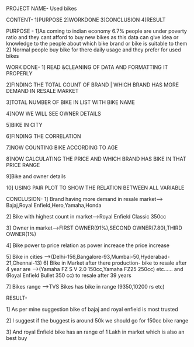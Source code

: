 PROJECT NAME- Used bikes

CONTENT-
  1]PURPOSE
  2]WORKDONE
  3]CONCLUSION
  4]RESULT
  

PURPOSE -
1]As coming to indian economy 6.7%  people are under poverty ratio and they cant afford to buy new bikes as this data can give idea or knowledge to the people about which bike brand or bike is suitable to them 
2] Normal people buy bike for there daily usage and they prefer for used bikes


WORK DONE-
1] READ &CLEANING OF DATA AND FORMATTING IT PROPERLY

2]FINDING THE TOTAL COUNT OF  BRAND  | WHICH BRAND HAS MORE DEMAND IN RESALE MARKET

3]TOTAL NUMBER OF BIKE IN LIST WITH BIKE NAME

4]NOW WE WILL SEE OWNER DETAILS

5]BIKE IN CITY

6]FINDING THE CORRELATION

7]NOW COUNTING BIKE ACCORDING TO AGE

8]NOW CALCULATING THE PRICE AND WHICH BRAND HAS BIKE IN THAT PRICE RANGE

9]Bike and owner details

10] USING PAIR PLOT TO SHOW THE RELATION BETWEEN ALL VARIABLE


CONCLUSION-
1] Brand having more demand in resale market--> Bajaj,Royal Enfield,Hero,Yamaha,Honda

2] Bike with highest count in market-->Royal Enfield Classic 350cc 

3] Owner in market-->FIRST OWNER(91%),SECOND OWNER(7.80),THIRD OWNER(1%)

4] Bike power to price relation as power increace the price increase

5] Bike in cities -->(Delhi-156,Bangalore-93,Mumbai-50,Hyderabad-21,Chennai-13) 6] Bike in Market after there production- bike to resale after 4 year are -->(Yamaha FZ S V       2.0 150cc,Yamaha FZ25 250cc) etc...... and (Royal Enfield Bullet 350 cc) to resale after 39 years

7] Bikes range -->TVS Bikes has bike in range (9350,10200 rs etc)


RESULT-

1] As per mine suggestion bike of bajaj and royal enfield is most trusted 

2] I suggest if the buggest is around 50k we should go for 150cc bike range 

3] And royal Enfield bike has an range of 1 Lakh in market which is also an best buy




